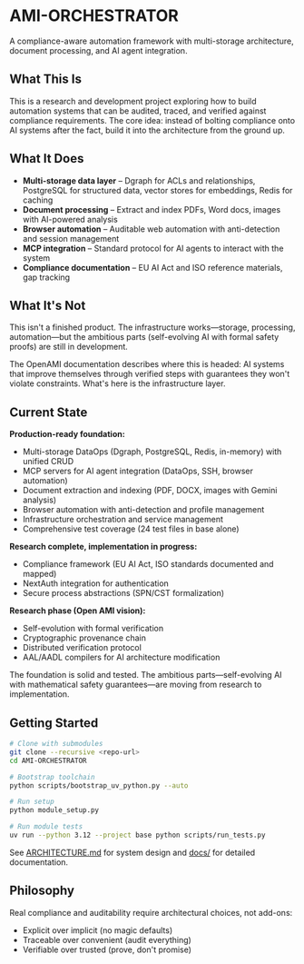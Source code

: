 # AMI-ORCHESTRATOR

A compliance-aware automation framework with multi-storage architecture, document processing, and AI agent integration.

## What This Is

This is a research and development project exploring how to build automation systems that can be audited, traced, and verified against compliance requirements. The core idea: instead of bolting compliance onto AI systems after the fact, build it into the architecture from the ground up.

## What It Does

- **Multi-storage data layer** – Dgraph for ACLs and relationships, PostgreSQL for structured data, vector stores for embeddings, Redis for caching
- **Document processing** – Extract and index PDFs, Word docs, images with AI-powered analysis
- **Browser automation** – Auditable web automation with anti-detection and session management
- **MCP integration** – Standard protocol for AI agents to interact with the system
- **Compliance documentation** – EU AI Act and ISO reference materials, gap tracking

## What It's Not

This isn't a finished product. The infrastructure works—storage, processing, automation—but the ambitious parts (self-evolving AI with formal safety proofs) are still in development.

The OpenAMI documentation describes where this is headed: AI systems that improve themselves through verified steps with guarantees they won't violate constraints. What's here is the infrastructure layer.

## Current State

**Production-ready foundation:**
- Multi-storage DataOps (Dgraph, PostgreSQL, Redis, in-memory) with unified CRUD
- MCP servers for AI agent integration (DataOps, SSH, browser automation)
- Document extraction and indexing (PDF, DOCX, images with Gemini analysis)
- Browser automation with anti-detection and profile management
- Infrastructure orchestration and service management
- Comprehensive test coverage (24 test files in base alone)

**Research complete, implementation in progress:**
- Compliance framework (EU AI Act, ISO standards documented and mapped)
- NextAuth integration for authentication
- Secure process abstractions (SPN/CST formalization)

**Research phase (Open AMI vision):**
- Self-evolution with formal verification
- Cryptographic provenance chain
- Distributed verification protocol
- AAL/AADL compilers for AI architecture modification

The foundation is solid and tested. The ambitious parts—self-evolving AI with mathematical safety guarantees—are moving from research to implementation.

## Getting Started

```bash
# Clone with submodules
git clone --recursive <repo-url>
cd AMI-ORCHESTRATOR

# Bootstrap toolchain
python scripts/bootstrap_uv_python.py --auto

# Run setup
python module_setup.py

# Run module tests
uv run --python 3.12 --project base python scripts/run_tests.py
```

See [ARCHITECTURE.md](ARCHITECTURE.md) for system design and [docs/](docs/) for detailed documentation.

## Philosophy

Real compliance and auditability require architectural choices, not add-ons:
- Explicit over implicit (no magic defaults)
- Traceable over convenient (audit everything)
- Verifiable over trusted (prove, don't promise)
